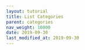 ```yaml
---
layout: tutorial
title: List Categories
parent: categories
nav_weight: 10000
date: 2019-09-30
last_modified_at: 2019-09-30
---
```

